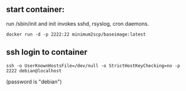 ## start container:

run /sbin/init and init invokes sshd, rsyslog, cron daemons.

```
docker run -d -p 2222:22 minimum2scp/baseimage:latest
```

## ssh login to container

```
ssh -o UserKnownHostsFile=/dev/null -o StrictHostKeyChecking=no -p 2222 debian@localhost
```
(password is "debian")

